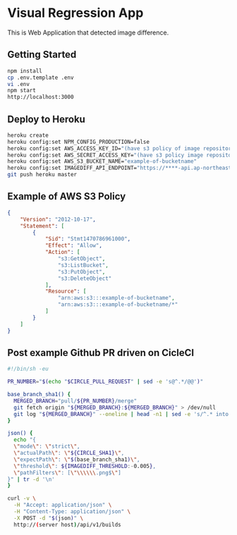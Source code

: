 Visual Regression App
========================================
This is Web Application that detected image difference.


Getting Started
----------------------------------------
```bash
npm install
cp .env.template .env
vi .env
npm start
http://localhost:3000
```


Deploy to Heroku
----------------------------------------
```bash
heroku create
heroku config:set NPM_CONFIG_PRODUCTION=false
heroku config:set AWS_ACCESS_KEY_ID="(have s3 policy of image repository)"
heroku config:set AWS_SECRET_ACCESS_KEY="(have s3 policy image repository)"
heroku config:set AWS_S3_BUCKET_NAME="example-of-bucketname"
heroku config:set IMAGEDIFF_API_ENDPOINT="https://****-api.ap-northeast-1.amazonaws.com/dev/image/diff"
git push heroku master
```


Example of AWS S3 Policy
----------------------------------------
```json
{
    "Version": "2012-10-17",
    "Statement": [
        {
            "Sid": "Stmt1470786961000",
            "Effect": "Allow",
            "Action": [
                "s3:GetObject",
                "s3:ListBucket",
                "s3:PutObject",
                "s3:DeleteObject"
            ],
            "Resource": [
                "arn:aws:s3:::example-of-bucketname",
                "arn:aws:s3:::example-of-bucketname/*"
            ]
        }
    ]
}
```


Post example Github PR driven on CicleCI
----------------------------------------
```bash
#!/bin/sh -eu

PR_NUMBER="$(echo "$CIRCLE_PULL_REQUEST" | sed -e 's@^.*/@@')"

base_branch_sha1() {
  MERGED_BRANCH="pull/${PR_NUMBER}/merge"
  git fetch origin "${MERGED_BRANCH}:${MERGED_BRANCH}" > /dev/null
  git log "${MERGED_BRANCH}" --oneline | head -n1 | sed -e 's/^.* into //'
}

json() {
  echo "{
  \"mode\": \"strict\",
  \"actualPath\": \"${CIRCLE_SHA1}\",
  \"expectPath\": \"$(base_branch_sha1)\",
  \"threshold\": ${IMAGEDIFF_THRESHOLD:-0.005},
  \"pathFilters\": [\"\\\\\\.png$\"]
}" | tr -d '\n'
}

curl -v \
  -H "Accept: application/json" \
  -H "Content-Type: application/json" \
  -X POST -d "$(json)" \
  http://(server host)/api/v1/builds
```
